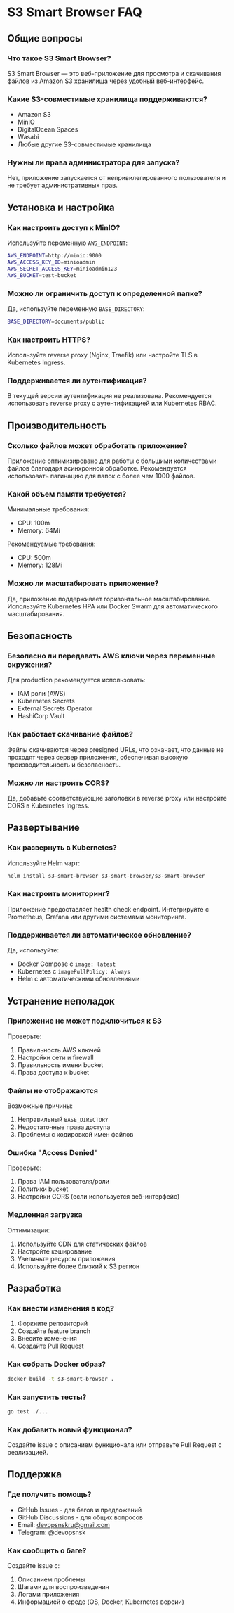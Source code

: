 # S3 Smart Browser FAQ

## Общие вопросы

### Что такое S3 Smart Browser?
S3 Smart Browser — это веб-приложение для просмотра и скачивания файлов из Amazon S3 хранилища через удобный веб-интерфейс.

### Какие S3-совместимые хранилища поддерживаются?
- Amazon S3
- MinIO
- DigitalOcean Spaces
- Wasabi
- Любые другие S3-совместимые хранилища

### Нужны ли права администратора для запуска?
Нет, приложение запускается от непривилегированного пользователя и не требует административных прав.

## Установка и настройка

### Как настроить доступ к MinIO?
Используйте переменную `AWS_ENDPOINT`:
```bash
AWS_ENDPOINT=http://minio:9000
AWS_ACCESS_KEY_ID=minioadmin
AWS_SECRET_ACCESS_KEY=minioadmin123
AWS_BUCKET=test-bucket
```

### Можно ли ограничить доступ к определенной папке?
Да, используйте переменную `BASE_DIRECTORY`:
```bash
BASE_DIRECTORY=documents/public
```

### Как настроить HTTPS?
Используйте reverse proxy (Nginx, Traefik) или настройте TLS в Kubernetes Ingress.

### Поддерживается ли аутентификация?
В текущей версии аутентификация не реализована. Рекомендуется использовать reverse proxy с аутентификацией или Kubernetes RBAC.

## Производительность

### Сколько файлов может обработать приложение?
Приложение оптимизировано для работы с большими количествами файлов благодаря асинхронной обработке. Рекомендуется использовать пагинацию для папок с более чем 1000 файлов.

### Какой объем памяти требуется?
Минимальные требования:
- CPU: 100m
- Memory: 64Mi

Рекомендуемые требования:
- CPU: 500m  
- Memory: 128Mi

### Можно ли масштабировать приложение?
Да, приложение поддерживает горизонтальное масштабирование. Используйте Kubernetes HPA или Docker Swarm для автоматического масштабирования.

## Безопасность

### Безопасно ли передавать AWS ключи через переменные окружения?
Для production рекомендуется использовать:
- IAM роли (AWS)
- Kubernetes Secrets
- External Secrets Operator
- HashiCorp Vault

### Как работает скачивание файлов?
Файлы скачиваются через presigned URLs, что означает, что данные не проходят через сервер приложения, обеспечивая высокую производительность и безопасность.

### Можно ли настроить CORS?
Да, добавьте соответствующие заголовки в reverse proxy или настройте CORS в Kubernetes Ingress.

## Развертывание

### Как развернуть в Kubernetes?
Используйте Helm чарт:
```bash
helm install s3-smart-browser s3-smart-browser/s3-smart-browser
```

### Как настроить мониторинг?
Приложение предоставляет health check endpoint. Интегрируйте с Prometheus, Grafana или другими системами мониторинга.

### Поддерживается ли автоматическое обновление?
Да, используйте:
- Docker Compose с `image: latest`
- Kubernetes с `imagePullPolicy: Always`
- Helm с автоматическими обновлениями

## Устранение неполадок

### Приложение не может подключиться к S3
Проверьте:
1. Правильность AWS ключей
2. Настройки сети и firewall
3. Правильность имени bucket
4. Права доступа к bucket

### Файлы не отображаются
Возможные причины:
1. Неправильный `BASE_DIRECTORY`
2. Недостаточные права доступа
3. Проблемы с кодировкой имен файлов

### Ошибка "Access Denied"
Проверьте:
1. Права IAM пользователя/роли
2. Политики bucket
3. Настройки CORS (если используется веб-интерфейс)

### Медленная загрузка
Оптимизации:
1. Используйте CDN для статических файлов
2. Настройте кэширование
3. Увеличьте ресурсы приложения
4. Используйте более близкий к S3 регион

## Разработка

### Как внести изменения в код?
1. Форкните репозиторий
2. Создайте feature branch
3. Внесите изменения
4. Создайте Pull Request

### Как собрать Docker образ?
```bash
docker build -t s3-smart-browser .
```

### Как запустить тесты?
```bash
go test ./...
```

### Как добавить новый функционал?
Создайте issue с описанием функционала или отправьте Pull Request с реализацией.

## Поддержка

### Где получить помощь?
- GitHub Issues - для багов и предложений
- GitHub Discussions - для общих вопросов
- Email: devopsnskru@gmail.com
- Telegram: @devopsnsk

### Как сообщить о баге?
Создайте issue с:
1. Описанием проблемы
2. Шагами для воспроизведения
3. Логами приложения
4. Информацией о среде (OS, Docker, Kubernetes версии)
